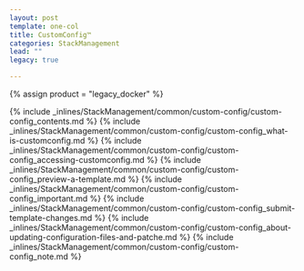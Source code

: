 ```yaml
---
layout: post
template: one-col
title: CustomConfig™
categories: StackManagement
lead: ""
legacy: true

---
```

{% assign product = "legacy_docker" %}

{% include _inlines/StackManagement/common/custom-config/custom-config_contents.md %}
{% include _inlines/StackManagement/common/custom-config/custom-config_what-is-customconfig.md %}
{% include _inlines/StackManagement/common/custom-config/custom-config_accessing-customconfig.md %}
{% include _inlines/StackManagement/common/custom-config/custom-config_preview-a-template.md %}
{% include _inlines/StackManagement/common/custom-config/custom-config_important.md %}
{% include _inlines/StackManagement/common/custom-config/custom-config_submit-template-changes.md %}
{% include _inlines/StackManagement/common/custom-config/custom-config_about-updating-configuration-files-and-patche.md %}
{% include _inlines/StackManagement/common/custom-config/custom-config_note.md %}
